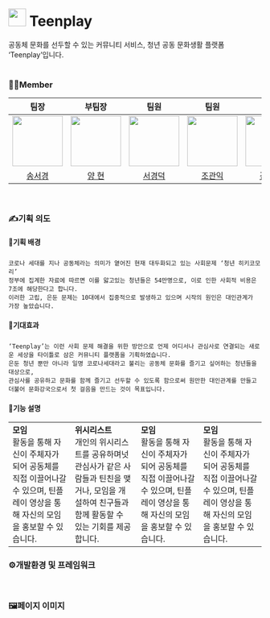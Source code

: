 # <img src="https://github.com/team-teenplay/teenplay_server/assets/156397974/10dfb0a8-62c1-412f-bc78-fd415191e84c" width="35"> Teenplay
<div style="font-weight: 600 font-size: 20px">
공동체 문화를 선두할 수 있는 커뮤니티 서비스, 청년 공동 문화생활 플랫폼 ‘Teenplay’입니다.
</div>
<br>

### 🧑‍🎓Member

|팀장|부팀장|팀원|팀원|팀원|팀원|
| :-: | :-: | :-: | :-: | :-: | :-: |
| <img src="https://github.com/team-teenplay/teenplay_server/assets/156397974/77665cfa-6e1f-4149-8af6-ef46c7d2fe49" width="100"> |<img src="https://github.com/team-teenplay/teenplay_server/assets/156397974/fdb47415-4a86-4f79-9313-e101ed2163a6" width="100"> |<img src="https://github.com/team-teenplay/teenplay_server/assets/156397974/f857823d-3ed0-4ca2-92a3-7bad5b14c15f" width="100"> |<img src="https://github.com/team-teenplay/teenplay_server/assets/156397974/7fa02f71-1ddf-4627-9c2d-8d174c5e2918" width="100">|<img src="https://github.com/team-teenplay/teenplay_server/assets/156397974/f4b3f1ca-7b65-47fb-ac7e-a51029ec5d95" width="100">|<img src="https://github.com/team-teenplay/teenplay_server/assets/156397974/48dfb964-022e-4f86-bc33-618714828032" width="100">|
|[송서경](https://github.com/songseogyeong)|[양 현](https://github.com/hyuncoding)|[서경덕](https://github.com/gyoungDeok-Seo)|[조관익](https://github.com/GwanIkCho)|[김규산](https://github.com/kimgusan)|[박지원](https://github.com/j-iwon)|
<br>

### ✍️기획 의도
#### 🔗기획 배경
#####

    코로나 세대를 지나 공동체라는 의미가 옅어진 현재 대두화되고 있는 사회문제 ‘청년 히키코모리’
    정부에 집계한 자료에 따르면 이를 앓고있는 청년들은 54만명으로, 이로 인한 사회적 비용은 7조에 해당한다고 합니다.
    이러한 고립, 은둔 문제는 10대에서 집중적으로 발생하고 있으며 시작의 원인은 대인관계가 가장 높았습니다.


#### 🔗기대효과
#####

    ‘Teenplay’는 이런 사회 문제 해결을 위한 방안으로 언제 어디서나 관심사로 연결되는 새로운 세상을 타이틀로 삼은 커뮤니티 플랫폼을 기획하였습니다.
    은둔 청년 뿐만 아니라 일명 코로나세대라고 불리는 공동체 문화를 즐기고 싶어하는 청년들을 대상으로,
    관심사를 공유하고 문화를 함께 즐기고 선두할 수 있도록 함으로써 원만한 대인관계를 만들고 더불어 문화강국으로서 첫 걸음을 만드는 것이 목표입니다.
    
#### 🔗기능 설명
<table>
    <tbody>
      <tr>
            <td>
              <b>모임</b>
              <br>
              활동을 통해 자신이 주체자가 되어 공동체를 직접 이끌어나갈 수 있으며, 틴플레이 영상을 통해 자신의 모임을 홍보할 수 있습니다.
            </td>
            <td>
              <b>위시리스트</b>
              <br>
              개인의 위시리스트를 공유하며넛 관심사가 같은 사람들과 틴친을 맺거나, 모임을 개설하여 친구들과 함께 활동할 수 있는 기회를 제공합니다.
            </td>
            <td>
              <b>모임</b>
              <br>
              활동을 통해 자신이 주체자가 되어 공동체를 직접 이끌어나갈 수 있으며, 틴플레이 영상을 통해 자신의 모임을 홍보할 수 있습니다.
            </td>
            <td>
              <b>모임</b>
              <br>
              활동을 통해 자신이 주체자가 되어 공동체를 직접 이끌어나갈 수 있으며, 틴플레이 영상을 통해 자신의 모임을 홍보할 수 있습니다.
            </td>
      </tr>
    </tbody>
</table>
  

### ⚙️개발환경 및 프레임워크
<br>

### 🖼️페이지 이미지


